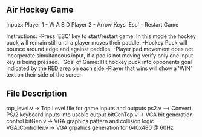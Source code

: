 Air Hockey Game
----------------------------------
Inputs:
Player 1 - W A S D
Player 2 - Arrow Keys
'Esc' - Restart Game

Instructions:
-Press 'ESC' key to start/restart game: In this mode the hockey puck will remain still until a player moves their paddle.
-Hockey Puck will bounce around edge and against paddles.
-Player pad movement does not incorperate simultaneous input, if a pad is not moving verify only one input key is being pressed.
-Goal of Game: Hit hockey puck into opponents goal indicated by the RED area on each side
-Player that wins will show a 'WIN' text on their side of the screen



File Description
--------------------------
top_level.v -> Top Level file for game inputs and outputs
ps2.v      --> Convert PS/2 keyboard inputs into usable output
bitGenTop.v -> VGA bit generation control
bitGen.v    -> VGA graphics pattern and collision logic
VGA_Controller.v  -> VGA grpahics generation for 640x480 @ 60Hz




